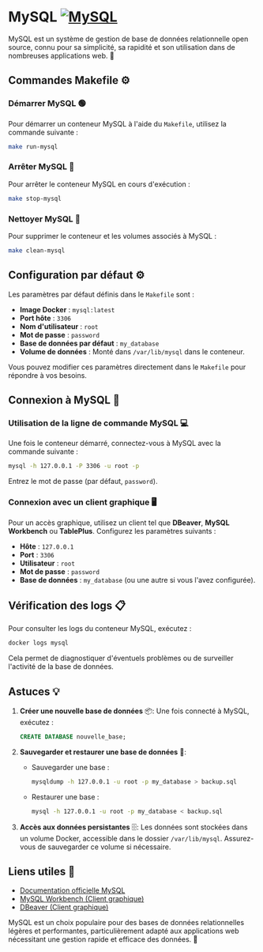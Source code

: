# MySQL [![MySQL](https://img.shields.io/badge/MySQL-4479A1?logo=mysql&logoColor=white)](https://www.mysql.com/)

MySQL est un système de gestion de base de données relationnelle open source, connu pour sa simplicité, sa rapidité et son utilisation dans de nombreuses applications web. 🚀



## Commandes Makefile ⚙️

### Démarrer MySQL 🟢
Pour démarrer un conteneur MySQL à l'aide du `Makefile`, utilisez la commande suivante :
```bash
make run-mysql
```

### Arrêter MySQL 🔴
Pour arrêter le conteneur MySQL en cours d'exécution :
```bash
make stop-mysql
```

### Nettoyer MySQL 🧹
Pour supprimer le conteneur et les volumes associés à MySQL :
```bash
make clean-mysql
```



## Configuration par défaut ⚙️

Les paramètres par défaut définis dans le `Makefile` sont :

- **Image Docker** : `mysql:latest`
- **Port hôte** : `3306`
- **Nom d'utilisateur** : `root`
- **Mot de passe** : `password`
- **Base de données par défaut** : `my_database`
- **Volume de données** : Monté dans `/var/lib/mysql` dans le conteneur.

Vous pouvez modifier ces paramètres directement dans le `Makefile` pour répondre à vos besoins.



## Connexion à MySQL 🔌

### Utilisation de la ligne de commande MySQL 💻
Une fois le conteneur démarré, connectez-vous à MySQL avec la commande suivante :
```bash
mysql -h 127.0.0.1 -P 3306 -u root -p
```
Entrez le mot de passe (par défaut, `password`).

### Connexion avec un client graphique 🖥️
Pour un accès graphique, utilisez un client tel que **DBeaver**, **MySQL Workbench** ou **TablePlus**. Configurez les paramètres suivants :

- **Hôte** : `127.0.0.1`
- **Port** : `3306`
- **Utilisateur** : `root`
- **Mot de passe** : `password`
- **Base de données** : `my_database` (ou une autre si vous l'avez configurée).



## Vérification des logs 📋

Pour consulter les logs du conteneur MySQL, exécutez :
```bash
docker logs mysql
```
Cela permet de diagnostiquer d'éventuels problèmes ou de surveiller l'activité de la base de données.



## Astuces 💡

1. **Créer une nouvelle base de données** 📦:
   Une fois connecté à MySQL, exécutez :
   ```sql
   CREATE DATABASE nouvelle_base;
   ```

2. **Sauvegarder et restaurer une base de données** 💾:
   - Sauvegarder une base :
     ```bash
     mysqldump -h 127.0.0.1 -u root -p my_database > backup.sql
     ```
   - Restaurer une base :
     ```bash
     mysql -h 127.0.0.1 -u root -p my_database < backup.sql
     ```

3. **Accès aux données persistantes** 🗄️:
   Les données sont stockées dans un volume Docker, accessible dans le dossier `/var/lib/mysql`. Assurez-vous de sauvegarder ce volume si nécessaire.



## Liens utiles 🔗

- [Documentation officielle MySQL](https://dev.mysql.com/doc/)
- [MySQL Workbench (Client graphique)](https://dev.mysql.com/downloads/workbench/)
- [DBeaver (Client graphique)](https://dbeaver.io/)



MySQL est un choix populaire pour des bases de données relationnelles légères et performantes, particulièrement adapté aux applications web nécessitant une gestion rapide et efficace des données. 🎉